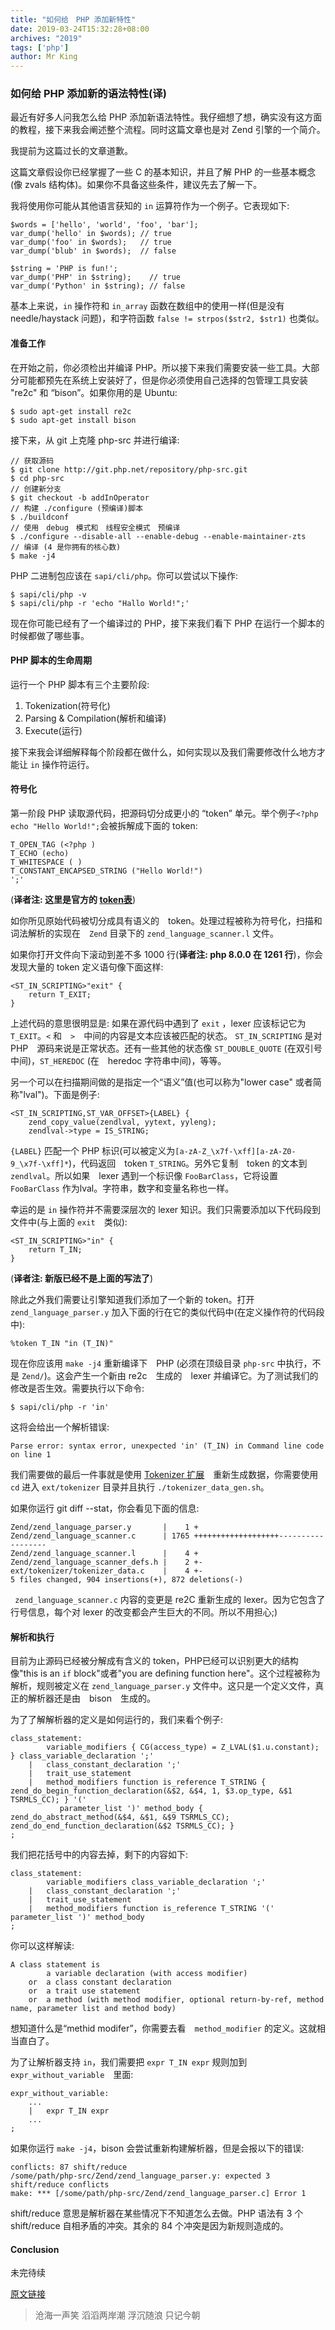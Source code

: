 ```yaml
---
title: "如何给　PHP 添加新特性"
date: 2019-03-24T15:32:28+08:00
archives: "2019"
tags: ['php']
author: Mr King
---
```



### 如何给 PHP 添加新的语法特性(译)

最近有好多人问我怎么给 PHP 添加新语法特性。我仔细想了想，确实没有这方面的教程，接下来我会阐述整个流程。同时这篇文章也是对 Zend 引擎的一个简介。

我提前为这篇过长的文章道歉。

这篇文章假设你已经掌握了一些 C 的基本知识，并且了解 PHP 的一些基本概念(像 zvals 结构体)。如果你不具备这些条件，建议先去了解一下。

我将使用你可能从其他语言获知的 ``in`` 运算符作为一个例子。它表现如下:

```
$words = ['hello', 'world', 'foo', 'bar'];
var_dump('hello' in $words); // true
var_dump('foo' in $words);   // true
var_dump('blub' in $words);  // false

$string = 'PHP is fun!';
var_dump('PHP' in $string);    // true
var_dump('Python' in $string); // false
```

基本上来说，``in`` 操作符和 ``in_array`` 函数在数组中的使用一样(但是没有 needle/haystack 问题)，和字符函数 ``false != strpos($str2, $str1)`` 也类似。

#### 准备工作

在开始之前，你必须检出并编译 PHP。所以接下来我们需要安装一些工具。大部分可能都预先在系统上安装好了，但是你必须使用自己选择的包管理工具安装 "re2c" 和 “bison”。如果你用的是 Ubuntu:

```
$ sudo apt-get install re2c
$ sudo apt-get install bison
``` 

接下来，从 git 上克隆 php-src 并进行编译:

```
// 获取源码
$ git clone http://git.php.net/repository/php-src.git
$ cd php-src
// 创建新分支
$ git checkout -b addInOperator
// 构建 ./configure (预编译)脚本
$ ./buildconf
// 使用　debug　模式和　线程安全模式　预编译
$ ./configure --disable-all --enable-debug --enable-maintainer-zts
// 编译 (4 是你拥有的核心数)
$ make -j4
``` 

PHP 二进制包应该在 ``sapi/cli/php``。你可以尝试以下操作:

```
$ sapi/cli/php -v
$ sapi/cli/php -r 'echo "Hallo World!";'
```

现在你可能已经有了一个编译过的 PHP，接下来我们看下 PHP 在运行一个脚本的时候都做了哪些事。

#### PHP 脚本的生命周期

运行一个 PHP 脚本有三个主要阶段:

1. Tokenization(符号化)
2. Parsing & Compilation(解析和编译)
3. Execute(运行)

接下来我会详细解释每个阶段都在做什么，如何实现以及我们需要修改什么地方才能让 ``in`` 操作符运行。

#### 符号化

第一阶段 PHP 读取源代码，把源码切分成更小的 “token” 单元。举个例子```<?php echo "Hello World!";```会被拆解成下面的 token:

```
T_OPEN_TAG (<?php )
T_ECHO (echo)
T_WHITESPACE ( )
T_CONSTANT_ENCAPSED_STRING ("Hello World!")
';'
```

(**译者注: 这里是官方的 [token表](http://php.net/manual/zh/tokens.php)**)

如你所见原始代码被切分成具有语义的　token。处理过程被称为符号化，扫描和词法解析的实现在　``Zend`` 目录下的 ``zend_language_scanner.l`` 文件。

如果你打开文件向下滚动到差不多 1000 行(**译者注: php 8.0.0 在 1261 行**)，你会发现大量的 token 定义语句像下面这样:

```
<ST_IN_SCRIPTING>"exit" {
    return T_EXIT;
}
```

上述代码的意思很明显是: 如果在源代码中遇到了 ``exit`` ，lexer 应该标记它为 ``T_EXIT``。``<`` 和　``>``　中间的内容是文本应该被匹配的状态。
``ST_IN_SCRIPTING`` 是对　PHP　源码来说是正常状态。还有一些其他的状态像 ``ST_DOUBLE_QUOTE`` (在双引号中间)，``ST_HEREDOC`` (在　heredoc 字符串中间)，等等。

另一个可以在扫描期间做的是指定一个“语义”值(也可以称为"lower case" 或者简称"lval")。下面是例子:

```
<ST_IN_SCRIPTING,ST_VAR_OFFSET>{LABEL} {
    zend_copy_value(zendlval, yytext, yyleng);
    zendlval->type = IS_STRING;
```

``{LABEL}`` 匹配一个 PHP 标识(可以被定义为``[a-zA-Z_\x7f-\xff][a-zA-Z0-9_\x7f-\xff]*``)，代码返回　token ``T_STRING``。另外它复制　token 的文本到　``zendlval``。所以如果　lexer 遇到一个标识像 ``FooBarClass``，它将设置 ``FooBarClass`` 作为lval。字符串，数字和变量名称也一样。

幸运的是 ``in`` 操作符并不需要深层次的 lexer 知识。我们只需要添加以下代码段到文件中(与上面的 ``exit``　类似):

```
<ST_IN_SCRIPTING>"in" {
    return T_IN;
}
```

(**译者注: 新版已经不是上面的写法了**)

除此之外我们需要让引擎知道我们添加了一个新的 token。打开 ``zend_language_parser.y`` 加入下面的行在它的类似代码中(在定义操作符的代码段中):

```
%token T_IN "in (T_IN)"
```

现在你应该用 ``make -j4`` 重新编译下　PHP (必须在顶级目录 ``php-src`` 中执行，不是 ``Zend/``)。这会产生一个新由 re2c　生成的　lexer 并编译它。为了测试我们的修改是否生效。需要执行以下命令:

```
$ sapi/cli/php -r 'in'
```

这将会给出一个解析错误:
```
Parse error: syntax error, unexpected 'in' (T_IN) in Command line code on line 1
```

我们需要做的最后一件事就是使用 [Tokenizer 扩展](https://secure.php.net/tokenizer)　重新生成数据，你需要使用 ``cd`` 进入 ``ext/tokenizer`` 目录并且执行 ``./tokenizer_data_gen.sh``。

如果你运行 git diff --stat，你会看见下面的信息:

```
Zend/zend_language_parser.y       |    1 +
Zend/zend_language_scanner.c      | 1765 +++++++++++++++++++------------------
Zend/zend_language_scanner.l      |    4 +
Zend/zend_language_scanner_defs.h |    2 +-
ext/tokenizer/tokenizer_data.c    |    4 +-
5 files changed, 904 insertions(+), 872 deletions(-)
```

`` zend_language_scanner.c`` 内容的变更是 re2C 重新生成的 lexer。因为它包含了行号信息，每个对 lexer 的改变都会产生巨大的不同。所以不用担心;)

#### 解析和执行

目前为止源码已经被分解成有含义的 token，PHP已经可以识别更大的结构像"this is an ``if`` block"或者"you are defining function here"。这个过程被称为解析，规则被定义在 ``zend_language_parser.y`` 文件中。这只是一个定义文件，真正的解析器还是由　bison　生成的。

为了了解解析器的定义是如何运行的，我们来看个例子:

```
class_statement:
        variable_modifiers { CG(access_type) = Z_LVAL($1.u.constant); } class_variable_declaration ';'
    |   class_constant_declaration ';'
    |   trait_use_statement
    |   method_modifiers function is_reference T_STRING { zend_do_begin_function_declaration(&$2, &$4, 1, $3.op_type, &$1 TSRMLS_CC); } '('
           parameter_list ')' method_body { zend_do_abstract_method(&$4, &$1, &$9 TSRMLS_CC); zend_do_end_function_declaration(&$2 TSRMLS_CC); }
;
```

我们把花括号中的内容去掉，剩下的内容如下:

```
class_statement:
        variable_modifiers class_variable_declaration ';'
    |   class_constant_declaration ';'
    |   trait_use_statement
    |   method_modifiers function is_reference T_STRING '(' parameter_list ')' method_body
;
```

你可以这样解读:
```
A class statement is
        a variable declaration (with access modifier)
    or  a class constant declaration
    or  a trait use statement
    or  a method (with method modifier, optional return-by-ref, method name, parameter list and method body)
```

想知道什么是“methid modifer”，你需要去看　```method_modifier``` 的定义。这就相当直白了。

为了让解析器支持 ```in```，我们需要把 ```expr T_IN expr``` 规则加到　```expr_without_variable```　里面:

```
expr_without_variable:
    ...
    |   expr T_IN expr
    ...
;
```

如果你运行 ```make -j4```，bison 会尝试重新构建解析器，但是会报以下的错误:

```
conflicts: 87 shift/reduce
/some/path/php-src/Zend/zend_language_parser.y: expected 3 shift/reduce conflicts
make: *** [/some/path/php-src/Zend/zend_language_parser.c] Error 1
```

shift/reduce 意思是解析器在某些情况下不知道怎么去做。PHP 语法有 3 个　shift/reduce 自相矛盾的冲突。其余的 84 个冲突是因为新规则造成的。　
　

#### Conclusion

未完待续

[原文链接](http://nikic.github.io/2012/07/27/How-to-add-new-syntactic-features-to-PHP.html#the-life-of-a-php-script)

> 沧海一声笑 
滔滔两岸潮
浮沉随浪 
只记今朝